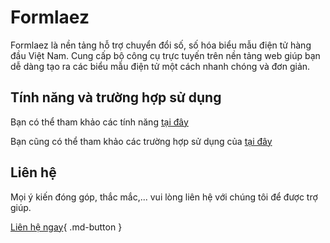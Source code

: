 # Formlaez

Formlaez là nền tảng hỗ trợ chuyển đổi số, số hóa biểu mẫu điện tử hàng đầu Việt Nam. Cung cấp bộ công cụ trực tuyến trên nền tảng web giúp bạn dễ dàng tạo ra các biểu mẫu điện tử một cách nhanh chóng và đơn giản.

## Tính năng và trường hợp sử dụng

Bạn có thể tham khảo các tính năng [tại đây](https://formlaez.com/features/)

Bạn cũng có thể tham khảo các trường hợp sử dụng của [tại đây](https://formlaez.com/use-cases/)


## Liên hệ

Mọi ý kiến đóng góp, thắc mắc,... vui lòng liên hệ với chúng tôi để được trợ giúp.

[Liên hệ ngay](https://formlaez.com/contact){ .md-button }
